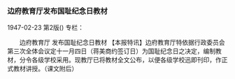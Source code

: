 ### 边府教育厅发布国耻纪念日教材

1947-02-23
第2版()
专栏：

　　边府教育厅
    发布国耻纪念日教材
    【本报特讯】边府教育厅特依据行政委员会第三次全体会议定十一月四日（蒋美商约签订日）为国耻纪念日之决定，编制教材，分令各级学校采用。现教厅已将教材全文公布，以便各级学校迅即刊印，作正式教材讲授。（课文附后）
